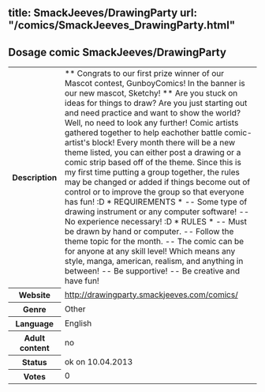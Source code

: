 title: SmackJeeves/DrawingParty
url: "/comics/SmackJeeves_DrawingParty.html"
---
Dosage comic SmackJeeves/DrawingParty
-----------------------------------------

<table class="comicinfo">
<tr>
<th>Description</th><td>** Congrats to our first prize winner of our Mascot contest, GunboyComics! In the banner is our new mascot, Sketchy! ** Are you stuck on ideas for things to draw? Are you just starting out and need practice and want to show the world? Well, no need to look any further! Comic artists gathered together to help eachother battle comic-artist's block! Every month there will be a new theme listed, you can either post a drawing or a comic strip based off of the theme. Since this is my first time putting a group together, the rules may be changed or added if things become out of control or to improve the group so that everyone has fun! :D * REQUIREMENTS * -- Some type of drawing instrument or any computer software! -- No experience necessary! :D * RULES * -- Must be drawn by hand or computer. -- Follow the theme topic for the month. -- The comic can be for anyone at any skill level! Which means any style, manga, american, realism, and anything in between! -- Be supportive! -- Be creative and have fun!</td>
</tr>
<tr>
<th>Website</th><td><a href="http://drawingparty.smackjeeves.com/comics/">http://drawingparty.smackjeeves.com/comics/</a></td>
</tr>
<tr>
<th>Genre</th><td>Other</td>
</tr>
<tr>
<th>Language</th><td>English</td>
</tr>
<tr>
<th>Adult content</th><td>no</td>
</tr>
<tr>
<th>Status</th><td>ok on 10.04.2013</td>
</tr>
<tr>
<th>Votes</th><td>0</div></td>
</tr>
</table>
